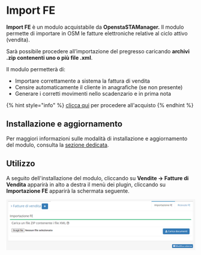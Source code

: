 # Import FE

**Import FE** è un modulo acquistabile da **OpenstaSTAManager.** Il modulo permette di importare in OSM le fatture elettroniche relative al ciclo attivo \(vendita\).

Sarà possibile procedere all’importazione del pregresso caricando **archivi .zip contenenti uno o più file .xml**.

Il modulo permetterà di:

* Importare correttamente a sistema la fattura di vendita
* Censire automaticamente il cliente in anagrafiche \(se non presente\)
* Generare i corretti movimenti nello scadenzario e in prima nota

{% hint style="info" %}
[clic](https://www.openstamanager.com/prodotto/modulo-import-fe-ciclo-attivo/)[ca qui](https://www.openstamanager.com/prodotto/modulo-import-fe-ciclo-attivo/) per procedere all'acquisto
{% endhint %}

## Installazione e aggiornamento

Per maggiori informazioni sulle modalità di installazione e aggiornamento del modulo, consulta la [sezione dedicata](installazione-e-aggiornamento.md).

## Utilizzo

A seguito dell'installazione del modulo, cliccando su **Vendite -&gt; Fatture di Vendita** apparirà in alto a destra il menù dei plugin, cliccando su **Importazione FE** apparirà la schermata seguente.

![](../.gitbook/assets/imp1.png)

